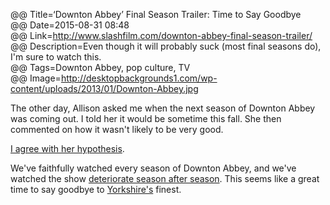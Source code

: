 @@ Title=‘Downton Abbey’ Final Season Trailer: Time to Say Goodbye  
@@ Date=2015-08-31 08:48  
@@ Link=http://www.slashfilm.com/downton-abbey-final-season-trailer/  
@@ Description=Even though it will probably suck (most final seasons do), I'm sure to watch this.  
@@ Tags=Downton Abbey, pop culture, TV  
@@ Image=http://desktopbackgrounds1.com/wp-content/uploads/2013/01/Downton-Abbey.jpg  

The other day, Allison asked me when the next season of Downton Abbey was coming out. I told her it would be sometime this fall. She then commented on how it wasn't likely to be very good.

[I agree with her hypothesis][theoveranalyzed].

We've faithfully watched every season of Downton Abbey, and we've watched the show [deteriorate season after season][rottentomatoes]. This seems like a great time to say goodbye to [Yorkshire's][wikipedia] finest.

[rottentomatoes]: http://www.rottentomatoes.com/tv/downton-abbey/s04/
[theoveranalyzed]: http://www.theoveranalyzed.net/2015/3/23/downton-abbey-ending-after-season-6
[wikipedia]: https://en.wikipedia.org/wiki/Yorkshire
